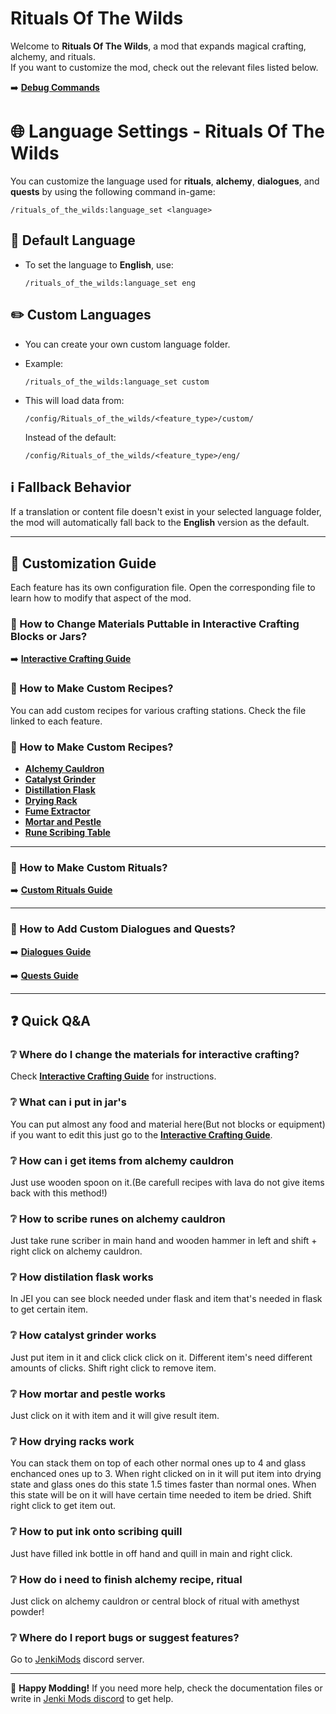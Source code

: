 # Rituals Of The Wilds

Welcome to **Rituals Of The Wilds**, a mod that expands magical crafting, alchemy, and rituals.  
If you want to customize the mod, check out the relevant files listed below.

➡️ **[Debug Commands](docs/commands.md)**

# 🌐 Language Settings - Rituals Of The Wilds

You can customize the language used for **rituals**, **alchemy**, **dialogues**, and **quests** by using the following command in-game:

```mcfunction
/rituals_of_the_wilds:language_set <language>
````

## 📘 Default Language

* To set the language to **English**, use:

  ```
  /rituals_of_the_wilds:language_set eng
  ```

## ✏️ Custom Languages

* You can create your own custom language folder.
* Example:

  ```
  /rituals_of_the_wilds:language_set custom
  ```
* This will load data from:

  ```
  /config/Rituals_of_the_wilds/<feature_type>/custom/
  ```

  Instead of the default:

  ```
  /config/Rituals_of_the_wilds/<feature_type>/eng/
  ```

## ℹ️ Fallback Behavior

If a translation or content file doesn't exist in your selected language folder, the mod will automatically fall back to the **English** version as the default.

---

## 📖 Customization Guide

Each feature has its own configuration file. Open the corresponding file to learn how to modify that aspect of the mod.

### 🔹 How to Change Materials Puttable in Interactive Crafting Blocks or Jars?
➡️ **[Interactive Crafting Guide](docs/interactive_crafting.md)**

### 🧪 How to Make Custom Recipes?

You can add custom recipes for various crafting stations. Check the file linked to each feature.

### 🧪 How to Make Custom Recipes?

- **[Alchemy Cauldron](docs/alchemy_cauldron.md)**
- **[Catalyst Grinder](docs/catalyst_grinder.md)**
- **[Distillation Flask](docs/distillation_flask.md)**
- **[Drying Rack](docs/drying_rack.md)**
- **[Fume Extractor](docs/fume_extractor.md)**
- **[Mortar and Pestle](docs/mortar_pestle.md)**
- **[Rune Scribing Table](docs/rune_scribing.md)**

---

### 🔮 How to Make Custom Rituals?
➡️ **[Custom Rituals Guide](docs/custom_rituals.md)**

---

### 💬 How to Add Custom Dialogues and Quests?
➡️ **[Dialogues Guide](docs/dialogues.md)**

➡️ **[Quests Guide](docs/quests.md)**

---

## ❓ Quick Q&A

### ❔ Where do I change the materials for interactive crafting?
Check **[Interactive Crafting Guide](docs/interactive_crafting.md)** for instructions.

### ❔ What can i put in jar's
You can put almost any food and material here(But not blocks or equipment) if you want to edit this just go to the **[Interactive Crafting Guide](docs/interactive_crafting.md)**.

### ❔ How can i get items from alchemy cauldron
Just use wooden spoon on it.(Be carefull recipes with lava do not give items back with this method!)

### ❔ How to scribe runes on alchemy cauldron
Just take rune scriber in main hand and wooden hammer in left and shift + right click on alchemy cauldron.

### ❔ How distilation flask works
In JEI you can see block needed under flask and item that's needed in flask to get certain item.

### ❔ How catalyst grinder works
Just put item in it and click click click on it.
Different item's need different amounts of clicks.
Shift right click to remove item.

### ❔ How mortar and pestle works
Just click on it with item and it will give result item.

### ❔ How drying racks work
You can stack them on top of each other normal ones up to 4 and glass enchanced ones up to 3.
When right clicked on in it will put item into drying state and glass ones do this state 1.5 times faster than normal ones.
When this state will be on it will have certain time needed to item be dried.
Shift right click to get item out.

### ❔ How to put ink onto scribing quill
Just have filled ink bottle in off hand and quill in main and right click.

### ❔ How do i need to finish alchemy recipe, ritual
Just click on alchemy cauldron or central block of ritual with amethyst powder!

### ❔ Where do I report bugs or suggest features?
Go to [JenkiMods](https://discord.gg/bJWbUsWAWk) discord server.

---

🚀 **Happy Modding!** If you need more help, check the documentation files or write in [Jenki Mods discord](https://discord.gg/bJWbUsWAWk) to get help.
